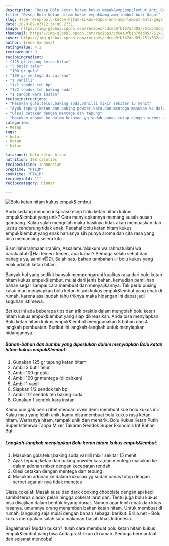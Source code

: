 ```yaml
---
description: "Resep Bolu ketan hitam kukus empuk&amp;amp;lembut Anti Gagal"
title: "Resep Bolu ketan hitam kukus empuk&amp;amp;lembut Anti Gagal"
slug: 4759-resep-bolu-ketan-hitam-kukus-empuk-and-amp-lembut-anti-gagal
date: 2020-09-03T12:34:00.273Z
image: https://img-global.cpcdn.com/recipes/cdcea0fb1b7dad05/751x532cq70/bolu-ketan-hitam-kukus-empuklembut-foto-resep-utama.jpg
thumbnail: https://img-global.cpcdn.com/recipes/cdcea0fb1b7dad05/751x532cq70/bolu-ketan-hitam-kukus-empuklembut-foto-resep-utama.jpg
cover: https://img-global.cpcdn.com/recipes/cdcea0fb1b7dad05/751x532cq70/bolu-ketan-hitam-kukus-empuklembut-foto-resep-utama.jpg
author: Irene Sandoval
ratingvalue: 4.2
reviewcount: 9
recipeingredient:
- "125 gr tepung ketan hitam"
- "3 butir telur"
- "100 gr gula"
- "100 gr mentega di cairkan"
- "1 vanilli"
- "1/2 sendok teh bp"
- "1/2 sendok teh baking soda"
- "1 sendok kara instan"
recipeinstructions:
- "Masukan gula,telur,baking soda,vanilli mixir sekitar 15 menit"
- "Ayak tepung ketan dan baking powder,kara,dan mentega masukan ke dalam adonan mixer dengan kecepatan rendah"
- "Olesi cetakan dengan mentega dan tepung"
- "Masukan adonan ke dalam kukusan yg sudah panas tutup dengan serbet agar air nya tidak menetes"
categories:
- Resep
tags:
- bolu
- ketan
- hitam

katakunci: bolu ketan hitam 
nutrition: 188 calories
recipecuisine: Indonesian
preptime: "PT13M"
cooktime: "PT41M"
recipeyield: "1"
recipecategory: Dinner

---
```



![Bolu ketan hitam kukus empuk&amp;lembut](https://img-global.cpcdn.com/recipes/cdcea0fb1b7dad05/751x532cq70/bolu-ketan-hitam-kukus-empuklembut-foto-resep-utama.jpg)

Anda sedang mencari inspirasi resep bolu ketan hitam kukus empuk&amp;lembut yang unik? Cara menyiapkannya memang susah-susah gampang. Kalau salah mengolah maka hasilnya tidak akan memuaskan dan justru cenderung tidak enak. Padahal bolu ketan hitam kukus empuk&amp;lembut yang enak harusnya sih punya aroma dan cita rasa yang bisa memancing selera kita.

Bismillahirrahmaanirrahiim, Assalamu&#39;alaikum wa rahmatullahi wa barakaatuh 🙏Hai temen-temen, apa kabar? Semoga selalu sehat dan bahagia ya, aamiin😇Di. Salah satu bahan tambahan ✅ bolu kukus yang enak adalah ketan hitam.

Banyak hal yang sedikit banyak mempengaruhi kualitas rasa dari bolu ketan hitam kukus empuk&amp;lembut, mulai dari jenis bahan, kemudian pemilihan bahan segar sampai cara membuat dan menyajikannya. Tak perlu pusing kalau mau menyiapkan bolu ketan hitam kukus empuk&amp;lembut yang enak di rumah, karena asal sudah tahu triknya maka hidangan ini dapat jadi suguhan istimewa.


Berikut ini ada beberapa tips dan trik praktis dalam mengolah bolu ketan hitam kukus empuk&amp;lembut yang siap dikreasikan. Anda bisa menyiapkan Bolu ketan hitam kukus empuk&amp;lembut menggunakan 8 bahan dan 4 langkah pembuatan. Berikut ini langkah-langkah untuk menyiapkan hidangannya.

<!--inarticleads1-->

##### Bahan-bahan dan bumbu yang diperlukan dalam menyiapkan Bolu ketan hitam kukus empuk&amp;lembut:

1. Gunakan 125 gr tepung ketan hitam
1. Ambil 3 butir telur
1. Ambil 100 gr gula
1. Ambil 100 gr mentega (di cairkan)
1. Ambil 1 vanilli
1. Siapkan 1/2 sendok teh bp
1. Ambil 1/2 sendok teh baking soda
1. Gunakan 1 sendok kara instan


Kamu pun gak perlu ribet mencari oven demi membuat kue bolu kukus ini. Kalau mau yang lebih unik, kamu bisa membuat bolu kukus rasa ketan hitam. Warnanya hitam, tampak unik dan menarik. Bolu Kukus Ketan Putih Super Istimewa Tanpa Mixer Takaran Sendok Super Ekonomis Irit Bahan Bgt. 

<!--inarticleads2-->

##### Langkah-langkah menyiapkan Bolu ketan hitam kukus empuk&amp;lembut:

1. Masukan gula,telur,baking soda,vanilli mixir sekitar 15 menit
1. Ayak tepung ketan dan baking powder,kara,dan mentega masukan ke dalam adonan mixer dengan kecepatan rendah
1. Olesi cetakan dengan mentega dan tepung
1. Masukan adonan ke dalam kukusan yg sudah panas tutup dengan serbet agar air nya tidak menetes


Glaze cokelat: Masak susu dan dark cooking chocolate dengan api kecil sambil terus diaduk pelan hingga cokelat larut dan. Tentu juga bolu kukus bisa disajikan dalam bentuk loyang donat. Namun agar lebih enak dan khas rasanya, umumnya orang menambah bahan ketan hitam. Untuk membuat di rumah, langsung saja mulai dengan bahan sebagai berikut. Brilio.net - Bolu kukus merupakan salah satu makanan basah khas Indonesia. 

Bagaimana? Mudah bukan? Itulah cara membuat bolu ketan hitam kukus empuk&amp;lembut yang bisa Anda praktikkan di rumah. Semoga bermanfaat dan selamat mencoba!
